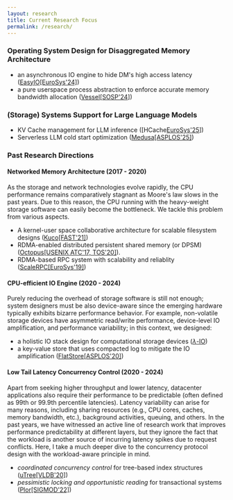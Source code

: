 ```yaml
---
layout: research
title: Current Research Focus
permalink: /research/
---
```


<!-- <div style="text-align: justify">
With the burgeoning demand for real-time data processing, the imperative to construct large-scale memory storage systems 
has become paramount. In light of this, the data center infrastructure is actively exploring innovative storage and network 
technologies, exemplified by byte-addressable non-volatile memory from Intel (e.g., Optane) and Samsung (CMM-H), and high-speed 
RDMA interconnections. 
</div>

<div style="text-align: justify; margin-bottom: 20px">
My research focus on developing efficient and robust next-generation storage systems utilizing these 
new hardware devices. I follow three fundamental design principles – CPU-awareness, device-awareness, and workload-awareness – 
essential for achieving optimal device bandwidth utilization, minimal CPU overhead, and predictable high performance. 
</div> -->


<h3>Operating System Design for Disaggregated Memory Architecture </h3>

- an asynchronous IO engine to hide DM's high access latency ([EasyIO[EuroSys'24]](/papers/eurosys24-easyio.pdf)) 
- a pure userspace process abstraction to enforce accurate memory bandwidth allocation ([Vessel[SOSP'24]](/papers/sosp24-vessel.pdf))

<h3>(Storage) Systems Support for Large Language Models </h3>

- KV Cache management for LLM inference ([HCache[EuroSys'25](/papers/eurosys25-hcache.pdf)])
- Serverless LLM cold start optimization ([Medusa[ASPLOS'25]]())

### Past Research Directions

#### Networked Memory Architecture (2017 - 2020)

As the storage and network technologies evolve rapidly, the CPU performance remains comparatively
stagnant as Moore's law slows in the past years. Due to this reason, the CPU running with the
heavy-weight storage software can easily become the bottleneck. We tackle this problem from various aspects.

- A kernel-user space collaborative architecture for scalable filesystem designs ([Kuco[FAST'21]](/papers/fast21-kucofs.pdf)) 
- RDMA-enabled distributed persistent shared memory (or DPSM) ([Octopus[USENIX ATC'17, TOS'20]](/papers/atc17-octopus.pdf)).
- RDMA-based RPC system with scalability and reliablity ([ScaleRPC[EuroSys'19]](/papers/eurosys19-scalerpc.pdf))

#### CPU-efficient IO Engine (2020 - 2024)

Purely reducing the overhead of storage software is still not enough; system designers must be
also device-aware since the emerging hardware typically exhibits bizarre performance behavior. For example,
non-volatile storage devices have asymmetric read/write performance, device-level IO amplification, and performance variability; in this context, we designed: 
- a holistic IO stack design for computational storage devices ([$\lambda$-IO](/papers/fast23-yang-zhe.pdf))
- a key-value store that uses compacted log to mitigate the IO amplification ([FlatStore[ASPLOS'20]](/papers/asplos20-flatstore.pdf)) 

#### Low Tail Latency Concurrency Control (2020 - 2024)



Apart from seeking higher throughput and lower latency, datacenter applications also
require their performance to be predictable (often defined as 99th or 99.9th percentile latencies). Latency
variability can arise for many reasons, including sharing resources (e.g., CPU cores, caches, memory bandwidth,
etc.), background activities, queuing, and others. In the past years, we have witnessed an active line of
research work that improves performance predictability at different layers, but they ignore the fact that the
workload is another source of incurring latency spikes due to request conflicts. Here, I take a much deeper dive
to the concurrency protocol design with the workload-aware principle in mind. 
- *coordinated concurrency control* for tree-based index structures ([uTree[VLDB'20]](/papers/vldb20-utree.pdf)) 
- *pessimistic locking and opportunistic reading* for transactional systems ([Plor[SIGMOD'22]](/papers/sigmod22plor.pdf))

<!-- <div class="home" style="font-size: 0.9em;">
    <ul class="responsive-table" style="margin-left: 0">
        <li class="table-row table-row-assignment">
            <div class="col col-3">Networked Memory Architecture</div>
            <div class="col col-2">2017-2020</div>
            <div class="col col-4">As the storage and network technologies evolve rapidly, the CPU performance remains comparatively
                stagnant as Moore's law slows in the past years. Due to this reason, the CPU running with the
                heavy-weight storage software can easily become the bottleneck. We tackle this problem from various aspects.
                In the OS level, we break the common wisdom of strict separation of user and kernel spaces by introducing the
                kernel-userspace collaboration architecture (Kuco[FAST'21]), which enables direct storage access with minimal software
                overhead. We also extend the use of NVM in distributed environment by introducing RDMA-enabled
                persistent distributed shared memory (or pDSM) to eliminate redundant memory copies (Octopus[USENIX ATC'17, TOS'20]).</div>
        </li>
        <li class="table-row table-row-exam">
            <div class="col col-3">CPU-efficient IO Engine</div>
            <div class="col col-2">2020-2024</div>
            <div class="col col-4">Purely reducing the overhead of storage software is still not enough; system designers must be
                also device-aware since the emerging hardware typically exhibits bizarre performance behavior. For example,
                NVM has asymmetric read/write performance, device-level IO amplification, and performance variability;
                RDMA shows limited scalability due to the device-level cache thrashing. In this context, I have designed an
                asynchronous IO framework to hide NVM's high access latency (EasyIO[EuroSys'24]), a key-value store that uses compacted
                log to mitigate the IO amplification (FlatStore[ASPLOS'20]), and an RPC system to enable RDMA to work at a larger scale (ScaleRPC[EuroSys'19]).</div>
        </li>
        <li class="table-row table-row-due">
            <div class="col col-3">Low Tail Latency Concurrency Control</div>
            <div class="col col-2">2020-2022</div>
            <div class="col col-4">Apart from seeking higher throughput and lower latency, datacenter applications also
                require their performance to be predictable (often defined as 99th or 99.9th percentile latencies). Latency
                variability can arise for many reasons, including sharing resources (e.g., CPU cores, caches, memory bandwidth,
                etc.), background activities, queuing, and others. In the past years, we have witnessed an active line of
                research work that improves performance predictability at different layers, but they ignore that fact that the
                workload is another source of incurring latency spikes due to request conflicts. Here, I take a much deeper dive
                to the concurrency protocol design and introduced coordinated concurrency control (uTree[VLDB'20]) and pessimistic
                locking and opportunistic reading (Plor[SIGMOD'22]) with the workload-aware principle in mind.</div>
        </li>
    </ul>
</div> -->